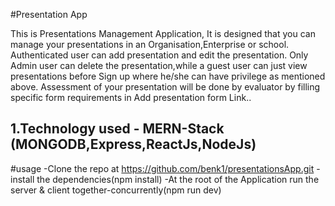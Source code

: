 #Presentation App

This is Presentations Management Application, It is designed that you
can manage your presentations in an Organisation,Enterprise or school.
Authenticated user can add presentation and edit the presentation. Only Admin user can delete the presentation,while a guest user
can just view presentations before Sign up where he/she can have privilege as mentioned above. Assessment of your
presentation will be done by evaluator by filling specific form
requirements in Add presentation form Link..

## 1.Technology used - MERN-Stack (MONGODB,Express,ReactJs,NodeJs)

#usage
-Clone the repo at https://github.com/benk1/presentationsApp.git
-install the dependencies(npm install)
-At the root of the Application run the server & client together-concurrently(npm run dev)
